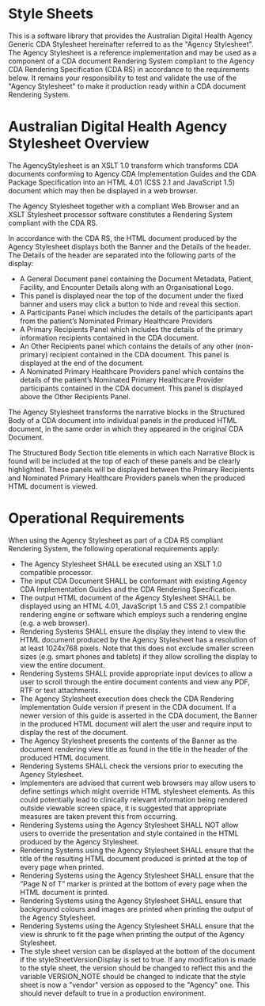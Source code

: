 # Style Sheets

This is a software library that provides the Australian Digital Health Agency 
Generic CDA Stylesheet hereinafter referred to as the "Agency Stylesheet". 
The Agency Stylesheet is a reference implementation and may be used as a 
component of a CDA document Rendering System compliant to the Agency CDA 
Rendering Specification (CDA RS) in accordance to the requirements below. 
It remains your responsibility to test and validate the use of the 
"Agency Stylesheet" to make it production ready within a CDA document 
Rendering System.


Australian Digital Health Agency Stylesheet Overview
====================================================

The AgencyStylesheet is an XSLT 1.0 transform which transforms CDA
documents conforming to Agency CDA Implementation Guides and the CDA
Package Specification into an HTML 4.01 (CSS 2.1 and JavaScript 1.5)
document which may then be displayed in a web browser. 

The Agency Stylesheet together with a compliant Web Browser and an XSLT
Stylesheet processor software constitutes a Rendering System compliant
with the CDA RS.

In accordance with the CDA RS, the HTML document produced by the Agency
Stylesheet displays both the Banner and the Details of the header. The
Details of the header are separated into the following parts of the display:

 - A General Document panel containing the Document Metadata, Patient,
   Facility, and Encounter Details along with an Organisational Logo.
 - This panel is displayed near the top of the document under the fixed 
   banner and users may click a button to hide and reveal this section.
 - A Participants Panel which includes the details of the participants
   apart from the patient’s Nominated Primary Healthcare Providers
 - A Primary Recipients Panel which includes the details of the primary
   information recipients contained in the CDA document.
 - An Other Recipients panel which contains the details of any other
   (non-primary) recipient contained in the CDA document. This panel
   is displayed at the end of the document.
 - A Nominated Primary Healthcare Providers panel which contains the
   details of the patient’s Nominated Primary Healthcare Provider
   participants contained in the CDA document. This panel is displayed
   above the Other Recipients Panel.

The Agency Stylesheet transforms the narrative blocks in the Structured Body
of a CDA document into individual panels in the produced HTML document,
in the same order in which they appeared in the original CDA Document.

The Structured Body Section title elements in which each Narrative Block
is found will be included at the top of each of these panels and be clearly
highlighted. These panels will be displayed between the Primary Recipients
and Nominated Primary Healthcare Providers panels when the produced HTML
document is viewed.

Operational Requirements
========================

When using the Agency Stylesheet as part of a CDA RS compliant Rendering
System, the following operational requirements apply:

 - The Agency Stylesheet SHALL be executed using an XSLT 1.0 compatible
   processor.
 - The input CDA Document SHALL be conformant with existing Agency CDA
   Implementation Guides and the CDA Rendering Specification.
 - The output HTML document of the Agency Stylesheet SHALL be displayed using an
   HTML 4.01, JavaScript 1.5 and CSS 2.1 compatible rendering engine or software
   which employs such a rendering engine (e.g. a web browser).
 - Rendering Systems SHALL ensure the display they intend to view the HTML
   document produced by the Agency Stylesheet has a resolution of at least 
   1024x768 pixels. Note that this does not exclude smaller screen sizes (e.g.
   smart phones and tablets) if they allow scrolling the display to view the
   entire document. 
 - Rendering Systems SHALL provide appropriate input devices to allow a user to
   scroll through the entire document contents and view any PDF, RTF or text
   attachments.
 - The Agency Stylesheet execution does check the CDA Rendering Implementation
   Guide version if present in the CDA document. If a newer version of this
   guide is asserted in the CDA document, the Banner in the produced HTML
   document will alert the user and require input to display the rest of the
   document. 
 - The Agency Stylesheet presents the contents of the Banner as the document
   rendering view title as found in the title in the header of the produced
   HTML document.
 - Rendering Systems SHALL check the versions prior to executing the Agency
   Stylesheet.
 - Implementers are advised that current web browsers may allow users to define
   settings which might override HTML stylesheet elements. As this could
   potentially lead to clinically relevant information being rendered outside
   viewable screen space, it is suggested that appropriate measures are taken
   prevent this from occurring.
 - Rendering Systems using the Agency Stylesheet SHALL NOT allow users to
   override the presentation and style contained in the HTML produced by the
   Agency Stylesheet.
 - Rendering Systems using the Agency Stylesheet SHALL ensure that the title
   of the resulting HTML document produced is printed at the top of every
   page when printed.
 - Rendering Systems using the Agency Stylesheet SHALL ensure that the “Page
   N of T” marker is printed at the bottom of every page when the HTML
   document is printed.
 - Rendering Systems using the Agency Stylesheet SHALL ensure that background
   colours and images are printed when printing the output of the Agency
   Stylesheet.
 - Rendering Systems using the Agency Stylesheet SHALL ensure that the view is
   shrunk to fit the page when printing the output of the Agency Stylesheet.
 - The style sheet version can be displayed at the bottom of the document if
   the styleSheetVersionDisplay is set to true. If any modification is made to
   the style sheet, the version should be changed to reflect this and the 
   variable VERSION_NOTE should be changed to indicate that the style sheet
   is now a "vendor" version as opposed to the "Agency" one. This should never
   default to true in a production environment.
   
